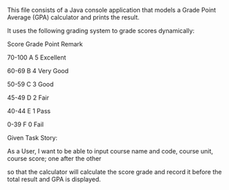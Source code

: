 This file consists of a Java console application that models a Grade Point Average (GPA) calculator and prints the result.

It uses the following grading system to grade scores dynamically:

Score    Grade       Point   Remark

70-100     A           5      Excellent

60-69       B          4       Very Good

50-59       C          3       Good

45-49       D          2       Fair

40-44       E          1       Pass

0-39         F          0       Fail

Given Task Story:

As a User, I want to be able to input course name and code, course unit, course score; one after the other 

so that the calculator will calculate the score grade and record it before the total result and GPA is displayed.

